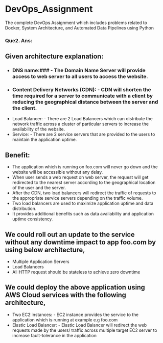 # DevOps_Assignment
The complete DevOps Assignment which includes problems related to Docker, System Architecture, and Automated Data Pipelines using Python

### Que2. Ans: 
 
## Given architecture explanation:
-	### DNS name:### - The Domain Name Server will provide access to web server to all users to access the website.
-	### Content Delivery Networks (CDN): - CDN will shorten the time required for a server to communicate with a client by reducing the geographical distance between the server and the client.
-	Load Balancer: - There are 2 Load Balancers which can distribute the network traffic across a cluster of particular servers to increase the availability of the website.
-	Service: - There are 2 service servers that are provided to the users to maintain the application uptime.

## Benefit:
- The application which is running on foo.com will never go down and the website will be accessible without any delay.
- When user sends a web request on web server, the request will get redirected to the nearest server according to the geographical location of the user and the server.
- After the CDN, two load balancers will redirect the traffic of requests to the appropriate service servers depending on the traffic volume.
- Two load balancers are used to maximize application uptime and data distribution.
- It provides additional benefits such as data availability and application uptime consistency.

## We could roll out an update to the service without any downtime impact to app foo.com by using below architecture,
- Multiple Application Servers
- Load Balancers
- All HTTP request should be stateless to achieve zero downtime

## We could deploy the above application using AWS Cloud services with the following architecture,
- Two EC2 instances: - EC2 instance provides the service to the application which is running at example e.g foo.com
- Elastic Load Balancer: - Elastic Load Balancer will redirect the web requests made by the users/ traffic across multiple target EC2 server to increase fault-tolerance in the application

